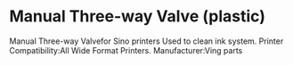 # Manual Three-way Valve (plastic)

Manual Three-way Valvefor Sino printers
Used to clean ink system.
Printer Compatibility:All Wide Format Printers.
Manufacturer:Ving parts



